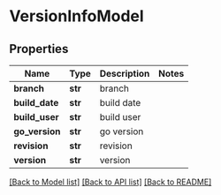 # VersionInfoModel

## Properties
Name | Type | Description | Notes
------------ | ------------- | ------------- | -------------
**branch** | **str** | branch | 
**build_date** | **str** | build date | 
**build_user** | **str** | build user | 
**go_version** | **str** | go version | 
**revision** | **str** | revision | 
**version** | **str** | version | 

[[Back to Model list]](../README.md#documentation-for-models) [[Back to API list]](../README.md#documentation-for-api-endpoints) [[Back to README]](../README.md)


